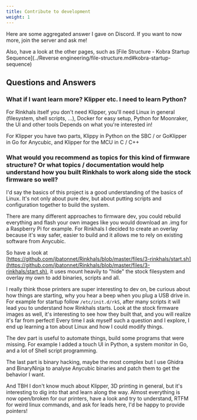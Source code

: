 ```yaml
---
title: Contribute to development
weight: 1
---
```


Here are some aggregated answer I gave on Discord. If you want to now more, join the server and ask me!

Also, have a look at the other pages, such as [File Structure - Kobra Startup Sequence](../Reverse engineering/file-structure.md#kobra-startup-sequence)


## Questions and Answers

### What if I want learn more? Klipper etc. I need to learn Python?

For Rinkhals itself you don't need Klipper, you'll need Linux in general (filesystem, shell scripts, ...), Docker for easy setup, Python for Moonraker, the UI and other tools
Depends on what you're interested in!

For Klipper you have two parts, Klippy in Python on the SBC / or GoKlipper in Go for Anycubic, and Klipper for the MCU in C / C++

### What would you recommend as topics for this kind of firmware structure? Or what topics / documentation would help understand how you built Rinkhals to work along side the stock firmware so well?

I'd say the basics of this project is a good understanding of the basics of Linux.
It's not only about pure dev, but about putting scripts and configuration together to build the system.

There are many different approaches to firmware dev, you could rebuild everything and flash your own images like you would download an .img for a Raspberry Pi for example.
For Rinkhals I decided to create an overlay because it's way safer, easier to build and it allows me to rely on existing software from Anycubic.

So have a look at [https://github.com/jbatonnet/Rinkhals/blob/master/files/3-rinkhals/start.sh](https://github.com/jbatonnet/Rinkhals/blob/master/files/3-rinkhals/start.sh), it uses mount heavily to "hide" the stock filesystem and overlay my own to add binaries, scripts and all.

I really think those printers are super interesting to dev on, be curious about how things are starting, why you hear a beep when you plug a USB drive in. For example for startup follow `/etc/init.d/rkS`, after many scripts it will lead you to understand how Rinkhals starts.
Look at the stock firmware images as well, it's interesting to see how they built that, and you will realize it's far from perfect!
Every time I ask myself such a question and I explore, I end up learning a ton about Linux and how I could modify things.

The dev part is useful to automate things, build some programs that were missing. For example I added a touch UI in Python, a system monitor in Go, and a lot of Shell script programming.

The last part is binary hacking, maybe the most complex but I use Ghidra and BinaryNinja to analyse Anycubic binaries and patch them to get the behavior I want.

And TBH I don't know much about Klipper, 3D printing in general, but it's interesting to dig into that and learn along the way.
Almost everything is now open/broken for our printers, have a look and try to understand, RTFM for weird linux commands, and ask for leads here, I'd be happy to provide pointers!
